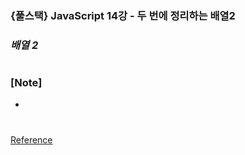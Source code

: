 ### {풀스택} JavaScript 14강 - 두 번에 정리하는 배열2

### _배열 2_

#

### [Note]

-

#

[Reference](https://www.youtube.com/watch?v=mFQxilF5v4k)
